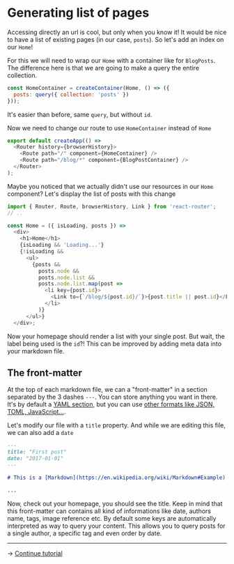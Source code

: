 # Generating list of pages

Accessing directly an url is cool, but only when you know it!
It would be nice to have a list of existing pages (in our case, ``posts``).
So let's add an index on our ``Home``!

For this we will need to wrap our ``Home`` with a container like for ``BlogPosts``.
The difference here is that we are going to make a query the entire collection.

```js
const HomeContainer = createContainer(Home, () => ({
  posts: query({ collection: 'posts' })
}));
```

It's easier than before, same ``query``, but without ``id``.

Now we need to change our route to use ``HomeContainer`` instead of ``Home``

```js
export default createApp(() =>
  <Router history={browserHistory}>
    <Route path="/" component={HomeContainer} />
    <Route path="/blog/*" component={BlogPostContainer} />
  </Router>
);
```

Maybe you noticed that we actually didn't use our resources in our ``Home`` component?
Let's display the list of posts with this change

```js
import { Router, Route, browserHistory, Link } from 'react-router';
// ..

const Home = ({ isLoading, posts }) =>
  <div>
    <h1>Home</h1>
    {isLoading && 'Loading...'}
    {!isLoading &&
      <ul>
        {posts &&
          posts.node &&
          posts.node.list &&
          posts.node.list.map(post =>
            <li key={post.id}>
              <Link to={`/blog/${post.id}/`}>{post.title || post.id}</Link>
            </li>
          )}
      </ul>}
  </div>;
```

Now your homepage should render a list with your single post.
But wait, the label being used is the ``id``?!
This can be improved by adding meta data into your markdown file.

## The front-matter

At the top of each markdown file, we can a "front-matter" in a section separated by  the 3 dashes ``---``.
You can store anything you want in there.
It's by default a
[YAML section](https://en.wikipedia.org/wiki/YAML#Sample_document),
but you can use
[other formats like JSON, TOML, JavaScript...](https://www.npmjs.com/package/gray-matter#highlights).

Let's modify our file with a ``title`` property.
And while we are editing this file, we can also add a ``date``

```md
---
title: "First post"
date: "2017-01-01"
---

# This is a [Markdown](https://en.wikipedia.org/wiki/Markdown#Example) file

...
```

Now, check out your homepage, you should see the title.
Keep in mind that this front-matter can contains all kind of informations like
date, authors name, tags, image reference etc.
By default some keys are automatically interpreted as way to query your content.
This allows you to query posts for a single author, a specific tag and even order by date.

---

→ [Continue tutorial](../5/)
